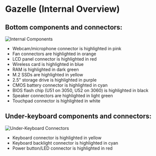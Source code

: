 # Gazelle (Internal Overview)

## Bottom components and connectors:

![Internal Components](./img/components-highlighted.jpg)

- Webcam/microphone connector is highlighted in pink
- Fan connectors are highlighted in orange
- LCD panel connector is highlighted in red
- Wireless card is highlighted in blue
- RAM is highlighted in dark green
- M.2 SSDs are highlighted in yellow
- 2.5" storage drive is highlighted in purple
- CMOS battery connector is highlighted in cyan
- BIOS flash chip (U51 on 3050, U52 on 3060) is highlighted in black
- Speaker connectors are highlighted in light green
- Touchpad connector is highlighted in white

## Under-keyboard components and connectors:

![Under-Keyboard Connectors](./img/under-keyboard.jpg)

- Keyboard connector is highlighted in yellow
- Keyboard backlight connector is highlighted in cyan
- Power button/LED connector is highlighted in red
